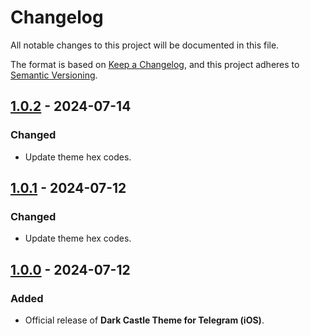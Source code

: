 # Changelog

All notable changes to this project will be documented in this file.

The format is based on [Keep a Changelog](https://keepachangelog.com/en/1.1.0/),
and this project adheres to [Semantic Versioning](https://semver.org/spec/v2.0.0.html).

## [1.0.2] - 2024-07-14

### Changed

- Update theme hex codes.

## [1.0.1] - 2024-07-12

### Changed

- Update theme hex codes.

## [1.0.0] - 2024-07-12

### Added

- Official release of **Dark Castle Theme for Telegram (iOS)**.

[1.0.2]: https://github.com/scottgriv/Dark-Castle-Telegram-iOS/compare/v1.0.1...v1.0.2
[1.0.1]: https://github.com/scottgriv/Dark-Castle-Telegram-iOS/compare/v1.0.0...v1.0.1
[1.0.0]: https://github.com/scottgriv/Dark-Castle-Telegram-iOS/releases/tag/v1.0.0
